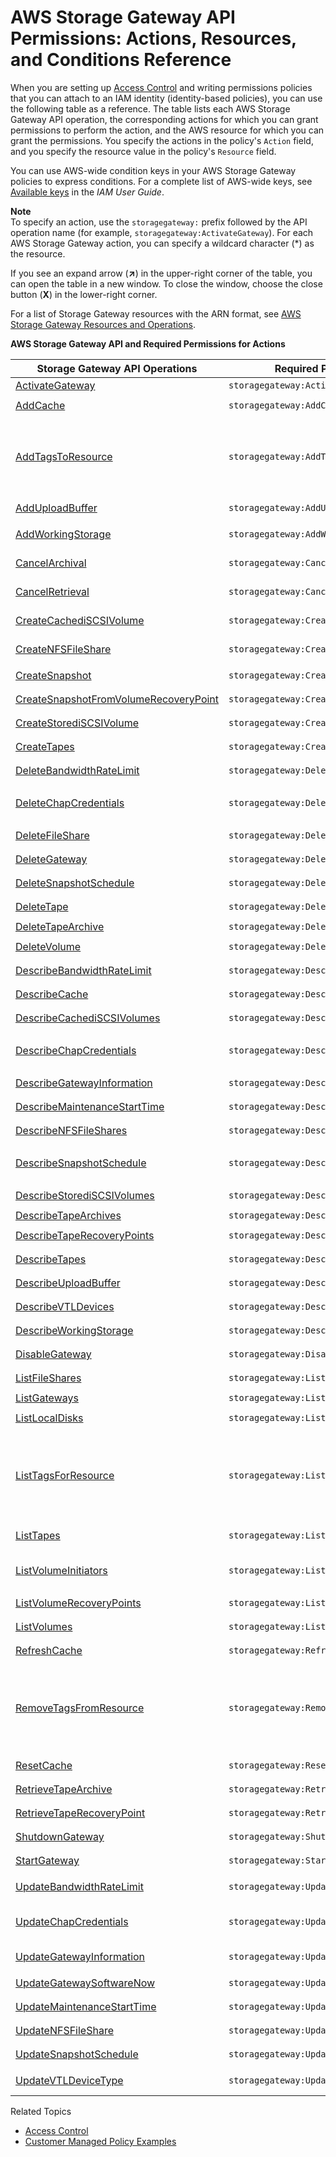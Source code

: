 # AWS Storage Gateway API Permissions: Actions, Resources, and Conditions Reference<a name="sg-api-permissions-ref"></a>

 When you are setting up [Access Control](UsingIAMWithStorageGateway.md#access-control) and writing permissions policies that you can attach to an IAM identity \(identity\-based policies\), you can use the following table as a reference\. The table lists each AWS Storage Gateway API operation, the corresponding actions for which you can grant permissions to perform the action, and the AWS resource for which you can grant the permissions\. You specify the actions in the policy's `Action` field, and you specify the resource value in the policy's `Resource` field\. 

You can use AWS\-wide condition keys in your AWS Storage Gateway policies to express conditions\. For a complete list of AWS\-wide keys, see [Available keys](https://docs.aws.amazon.com/IAM/latest/UserGuide/reference_policies_elements.html#AvailableKeys) in the *IAM User Guide*\.

**Note**  
To specify an action, use the `storagegateway:` prefix followed by the API operation name \(for example, `storagegateway:ActivateGateway`\)\. For each AWS Storage Gateway action, you can specify a wildcard character \(\*\) as the resource\.

If you see an expand arrow \(**↗**\) in the upper\-right corner of the table, you can open the table in a new window\. To close the window, choose the close button \(**X**\) in the lower\-right corner\.

For a list of Storage Gateway resources with the ARN format, see [AWS Storage Gateway Resources and Operations](managing-access-overview.md#access-control-specify-sg-actions)\.


**AWS Storage Gateway API and Required Permissions for Actions**  

| Storage Gateway API Operations | Required Permissions \(API Actions\) | Resources | 
| --- | --- | --- | 
|  [ActivateGateway](https://docs.aws.amazon.com/storagegateway/latest/APIReference/API_ActivateGateway.html)  |  `storagegateway:ActivateGateway`  | \* | 
|   [AddCache](https://docs.aws.amazon.com/storagegateway/latest/APIReference/API_AddCache.html)  |  `storagegateway:AddCache`  |  `arn:aws:storagegateway:region:account-id:gateway/gateway-id`  | 
|   [AddTagsToResource](https://docs.aws.amazon.com/storagegateway/latest/APIReference/API_AddTagsToResource.html)  |  `storagegateway:AddTagsToResource`  |  `arn:aws:storagegateway:region:account-id:gateway/gateway-id`  or  `arn:aws:storagegateway:region:account-id:gateway/gateway-id/volume/volume-id ` or  `arn:aws:storagegateway:region:account-id:tape/tapebarcode` | 
|   [AddUploadBuffer](https://docs.aws.amazon.com/storagegateway/latest/APIReference/API_AddUploadBuffer.html)  |  `storagegateway:AddUploadBuffer`  |  `arn:aws:storagegateway:region:account-id:gateway/gateway-id`  | 
|   [AddWorkingStorage](https://docs.aws.amazon.com/storagegateway/latest/APIReference/API_AddWorkingStorage.html)  |  `storagegateway:AddWorkingStorage`  | arn:aws:storagegateway:region:account\-id:gateway/gateway\-id | 
|   [CancelArchival](https://docs.aws.amazon.com/storagegateway/latest/APIReference/API_CancelArchival.html)  |  `storagegateway:CancelArchival`  | arn:aws:storagegateway:region:account\-id:tape/tapebarcode | 
|   [CancelRetrieval](https://docs.aws.amazon.com/storagegateway/latest/APIReference/API_CancelRetrieval.html)  |  `storagegateway:CancelRetrieval`  | arn:aws:storagegateway:region:account\-id:tape/tapebarcode | 
|   [CreateCachediSCSIVolume](https://docs.aws.amazon.com/storagegateway/latest/APIReference/API_CreateCachediSCSIVolume.html)  |  `storagegateway:CreateCachediSCSIVolume`  | arn:aws:storagegateway:region:account\-id:gateway/gateway\-id | 
|   [CreateNFSFileShare](https://docs.aws.amazon.com/storagegateway/latest/APIReference/API_CreateNFSFileShare.html)  |  `storagegateway:CreateNFSFileShare`  | arn:aws:storagegateway:region:account\-id:gateway/gateway\-id | 
|   [CreateSnapshot](https://docs.aws.amazon.com/storagegateway/latest/APIReference/API_CreateSnapshot.html)  |  `storagegateway:CreateSnapshot`  |  `arn:aws:storagegateway:region:account-id:gateway/gateway-id/volume/volume-id`  | 
|   [CreateSnapshotFromVolumeRecoveryPoint](https://docs.aws.amazon.com/storagegateway/latest/APIReference/API_CreateSnapshotFromVolumeRecoveryPoint.html)  |  `storagegateway:CreateSnapshotFromVolumeRecoveryPoint`  |  `arn:aws:storagegateway:region:account-id:gateway/gateway-id/volume/volume-id`  | 
|   [CreateStorediSCSIVolume](https://docs.aws.amazon.com/storagegateway/latest/APIReference/API_CreateStorediSCSIVolume.html)  |  `storagegateway:CreateStorediSCSIVolume`  |  `arn:aws:storagegateway:region:account-id:gateway/gateway-id`  | 
|   [CreateTapes](https://docs.aws.amazon.com/storagegateway/latest/APIReference/API_CreateTapes.html)  |  `storagegateway:CreateTapes`  |  `arn:aws:storagegateway:region:account-id:gateway/gateway-id`  | 
|   [DeleteBandwidthRateLimit](https://docs.aws.amazon.com/storagegateway/latest/APIReference/API_DeleteBandwidthRateLimit.html)  |  `storagegateway:DeleteBandwidthRateLimit`  |  `arn:aws:storagegateway:region:account-id:gateway/gateway-id`  | 
|  [DeleteChapCredentials](https://docs.aws.amazon.com/storagegateway/latest/APIReference/API_DeleteChapCredentials.html)  |  `storagegateway:DeleteChapCredentials`  | arn:aws:storagegateway:region:account\-id:gateway/gateway\-id/target/iSCSItarget | 
|  [DeleteFileShare](https://docs.aws.amazon.com/storagegateway/latest/APIReference/API_DeleteFileShare.html)  |  `storagegateway:DeleteFileShare`  |  `arn:aws:storagegateway:region:account-id:share/share-id`  | 
|  [DeleteGateway](https://docs.aws.amazon.com/storagegateway/latest/APIReference/API_DeleteGateway.html)  |  `storagegateway:DeleteGateway`  |  `arn:aws:storagegateway:region:account-id:gateway/gateway-id`  | 
|  [DeleteSnapshotSchedule](https://docs.aws.amazon.com/storagegateway/latest/APIReference/API_DeleteSnapshotSchedule.html)  |  `storagegateway:DeleteSnapshotSchedule`  |  `arn:aws:storagegateway:region:account-id:gateway/gateway-id/volume/volume-id`  | 
|  [DeleteTape](https://docs.aws.amazon.com/storagegateway/latest/APIReference/API_DeleteTape.html)  |  `storagegateway:DeleteTape`  |  `arn:aws:storagegateway:region:account-id:gateway/gateway-id`  | 
|  [DeleteTapeArchive](https://docs.aws.amazon.com/storagegateway/latest/APIReference/API_DeleteTapeArchive.html)  |  `storagegateway:DeleteTapeArchive`  | `*` | 
|  [DeleteVolume](https://docs.aws.amazon.com/storagegateway/latest/APIReference/API_DeleteVolume.html)  |  `storagegateway:DeleteVolume`  |  `arn:aws:storagegateway:region:account-id:gateway/gateway-id/volume/volume-id`  | 
|  [DescribeBandwidthRateLimit](https://docs.aws.amazon.com/storagegateway/latest/APIReference/API_DescribeBandwidthRateLimit.html)  |  `storagegateway:DescribeBandwidthRateLimit`  |  `arn:aws:storagegateway:region:account-id:gateway/gateway-id`  | 
|  [DescribeCache](https://docs.aws.amazon.com/storagegateway/latest/APIReference/API_DescribeCache.html)  |  `storagegateway:DescribeCache`  |  `arn:aws:storagegateway:region:account-id:gateway/gateway-id`  | 
|  [DescribeCachediSCSIVolumes](https://docs.aws.amazon.com/storagegateway/latest/APIReference/API_DescribeCachediSCSIVolumes.html)  |  `storagegateway:DescribeCachediSCSIVolumes`  |  `arn:aws:storagegateway:region:account-id:gateway/gateway-id/volume/volume-id`  | 
|  [DescribeChapCredentials](https://docs.aws.amazon.com/storagegateway/latest/APIReference/API_DescribeChapCredentials.html)  |  `storagegateway:DescribeChapCredentials`  | arn:aws:storagegateway:region:account\-id:gateway/gateway\-id/target/iSCSItarget | 
|  [DescribeGatewayInformation](https://docs.aws.amazon.com/storagegateway/latest/APIReference/API_DescribeGatewayInformation.html)  |  `storagegateway:DescribeGatewayInformation`  |  `arn:aws:storagegateway:region:account-id:gateway/gateway-id`  | 
|   [DescribeMaintenanceStartTime](https://docs.aws.amazon.com/storagegateway/latest/APIReference/API_DescribeMaintenanceStartTime.html)  |  `storagegateway:DescribeMaintenanceStartTime`  |  `arn:aws:storagegateway:region:account-id:gateway/gateway-id`  | 
|  [DescribeNFSFileShares](https://docs.aws.amazon.com/storagegateway/latest/APIReference/API_DescribeNFSFileShares.html)  |  `storagegateway:DescribeNFSFileShares`  |  `arn:aws:storagegateway:region:account-id:share/share-id`  | 
|  [DescribeSnapshotSchedule](https://docs.aws.amazon.com/storagegateway/latest/APIReference/API_DescribeSnapshotSchedule.html)  |  `storagegateway:DescribeSnapshotSchedule`  | arn:aws:storagegateway:region:account\-id:gateway/gateway\-id/volume/volume\-id | 
|  [DescribeStorediSCSIVolumes](https://docs.aws.amazon.com/storagegateway/latest/APIReference/API_DescribeStorediSCSIVolumes.html)  |  `storagegateway:DescribeStorediSCSIVolumes`  |  `arn:aws:storagegateway:region:account-id:gateway/gateway-id/volume/volume-id`  | 
|  [DescribeTapeArchives](https://docs.aws.amazon.com/storagegateway/latest/APIReference/API_DescribeTapeArchives.html)  |  `storagegateway:DescribeTapeArchives`  | \* | 
|  [DescribeTapeRecoveryPoints](https://docs.aws.amazon.com/storagegateway/latest/APIReference/API_DescribeTapeRecoveryPoints.html)  |  `storagegateway:DescribeTapeRecoveryPoints`  |  `arn:aws:storagegateway:region:account-id:gateway/gateway-id`  | 
|  [DescribeTapes](https://docs.aws.amazon.com/storagegateway/latest/APIReference/API_DescribeTapes.html)  |  `storagegateway:DescribeTapes`  |  `arn:aws:storagegateway:region:account-id:gateway/gateway-id`  | 
|  [DescribeUploadBuffer](https://docs.aws.amazon.com/storagegateway/latest/APIReference/API_DescribeUploadBuffer.html)  |  `storagegateway:DescribeUploadBuffer`  |  `arn:aws:storagegateway:region:account-id:gateway/gateway-id`  | 
|  [DescribeVTLDevices](https://docs.aws.amazon.com/storagegateway/latest/APIReference/API_DescribeVTLDevices.html)  |  `storagegateway:DescribeVTLDevices`  |  `arn:aws:storagegateway:region:account-id:gateway/gateway-id`  | 
|  [DescribeWorkingStorage](https://docs.aws.amazon.com/storagegateway/latest/APIReference/API_DescribeWorkingStorage.html)  |  `storagegateway:DescribeWorkingStorage`  |  `arn:aws:storagegateway:region:account-id:gateway/gateway-id`  | 
|  [DisableGateway](https://docs.aws.amazon.com/storagegateway/latest/APIReference/API_DisableGateway.html)  |  `storagegateway:DisableGateway`  |  `arn:aws:storagegateway:region:account-id:gateway/gateway-id`  | 
|  [ListFileShares](https://docs.aws.amazon.com/storagegateway/latest/APIReference/API_ListFileShares.html)  |  `storagegateway:ListFileShares`  |  `arn:aws:storagegateway:region:account-id:gateway/gateway-id`  | 
|  [ListGateways](https://docs.aws.amazon.com/storagegateway/latest/APIReference/API_ListGateways.html)  |  `storagegateway:ListGateways`  | \* | 
|  [ListLocalDisks](https://docs.aws.amazon.com/storagegateway/latest/APIReference/API_ListLocalDisks.html)  |  `storagegateway:ListLocalDisks`  |  `arn:aws:storagegateway:region:account-id:gateway/gateway-id`  | 
|  [ListTagsForResource](https://docs.aws.amazon.com/storagegateway/latest/APIReference/API_ListTagsForResource.html)  |  `storagegateway:ListTagsForResource`  |  arn:aws:storagegateway:region:account\-id:gateway/gateway\-id or arn:aws:storagegateway:region:account\-id:gateway/gateway\-id/volume/volume\-id or arn:aws:storagegateway:region:account\-id:tape/tapebarcode | 
|  [ListTapes](https://docs.aws.amazon.com/storagegateway/latest/APIReference/API_ListTapes.html)  |  `storagegateway:ListTapes`  |  arn:aws:storagegateway:region:account\-id:gateway/gateway\-id  | 
|   [ListVolumeInitiators](https://docs.aws.amazon.com/storagegateway/latest/APIReference/API_ListVolumeInitiators.html)  |  `storagegateway:ListVolumeInitiators`  | arn:aws:storagegateway:region:account\-id:gateway/gateway\-id/volume/volume\-id | 
|  [ListVolumeRecoveryPoints](https://docs.aws.amazon.com/storagegateway/latest/APIReference/API_ListVolumeRecoveryPoints.html)  |  `storagegateway:ListVolumeRecoveryPoints`  |  `arn:aws:storagegateway:region:account-id:gateway/gateway-id`  | 
|  [ListVolumes](https://docs.aws.amazon.com/storagegateway/latest/APIReference/API_ListVolumes.html)  |  `storagegateway:ListVolumes`  |  `arn:aws:storagegateway:region:account-id:gateway/gateway-id`  | 
|  [RefreshCache](https://docs.aws.amazon.com/storagegateway/latest/APIReference/API_RefreshCache.html)  |  `storagegateway:RefreshCache`  |  `arn:aws:storagegateway:region:account-id:share/share-id`  | 
|   [RemoveTagsFromResource](https://docs.aws.amazon.com/storagegateway/latest/APIReference/API_RemoveTagsFromResource.html)  |  `storagegateway:RemoveTagsFromResource`  |  arn:aws:storagegateway:region:account\-id:gateway/gateway\-id or arn:aws:storagegateway:region:account\-id:gateway/gateway\-id/volume/volume\-id or arn:aws:storagegateway:region:account\-id:tape/tapebarcode  | 
|  [ResetCache](https://docs.aws.amazon.com/storagegateway/latest/APIReference/API_ResetCache.html)  |  `storagegateway:ResetCache`  |  `arn:aws:storagegateway:region:account-id:gateway/gateway-id`  | 
|  [RetrieveTapeArchive](https://docs.aws.amazon.com/storagegateway/latest/APIReference/API_RetrieveTapeArchive.html)  |  `storagegateway:RetrieveTapeArchive`  |  `arn:aws:storagegateway:region:account-id:gateway/gateway-id`  | 
|  [RetrieveTapeRecoveryPoint](https://docs.aws.amazon.com/storagegateway/latest/APIReference/API_RetrieveTapeRecoveryPoint.html)  |  `storagegateway:RetrieveTapeRecoveryPoint`  |  `arn:aws:storagegateway:region:account-id:gateway/gateway-id`  | 
|  [ShutdownGateway](https://docs.aws.amazon.com/storagegateway/latest/APIReference/API_ShutdownGateway.html)  |  `storagegateway:ShutdownGateway`  |  `arn:aws:storagegateway:region:account-id:gateway/gateway-id`  | 
|  [StartGateway](https://docs.aws.amazon.com/storagegateway/latest/APIReference/API_StartGateway.html)  |  `storagegateway:StartGateway`  |  `arn:aws:storagegateway:region:account-id:gateway/gateway-id`  | 
|  [UpdateBandwidthRateLimit](https://docs.aws.amazon.com/storagegateway/latest/APIReference/API_UpdateBandwidthRateLimit.html)  |  `storagegateway:UpdateBandwidthRateLimit`  | arn:aws:storagegateway:region:account\-id:gateway/gateway\-id | 
|   [UpdateChapCredentials](https://docs.aws.amazon.com/storagegateway/latest/APIReference/API_UpdateChapCredentials.html)  |  `storagegateway:UpdateChapCredentials`  | arn:aws:storagegateway:region:account\-id:gateway/gateway\-id/target/iSCSItarget | 
|  [UpdateGatewayInformation](https://docs.aws.amazon.com/storagegateway/latest/APIReference/API_UpdateGatewayInformation.html)  |  `storagegateway:UpdateGatewayInformation`  | arn:aws:storagegateway:region:account\-id:gateway/gateway\-id | 
|  [UpdateGatewaySoftwareNow](https://docs.aws.amazon.com/storagegateway/latest/APIReference/API_UpdateGatewaySoftwareNow.html)  |  `storagegateway:UpdateGatewaySoftwareNow`  |  `arn:aws:storagegateway:region:account-id:gateway/gateway-id`  | 
|  [UpdateMaintenanceStartTime](https://docs.aws.amazon.com/storagegateway/latest/APIReference/API_UpdateMaintenanceStartTime.html)  |  `storagegateway:UpdateMaintenanceStartTime`  |  `arn:aws:storagegateway:region:account-id:gateway/gateway-id`  | 
|  [UpdateNFSFileShare](https://docs.aws.amazon.com/storagegateway/latest/APIReference/API_UpdateNFSFileShare.html)  |  `storagegateway:UpdateNFSFileShare`  |  `arn:aws:storagegateway:region:account-id:share/share-id`  | 
|  [UpdateSnapshotSchedule](https://docs.aws.amazon.com/storagegateway/latest/APIReference/API_UpdateSnapshotSchedule.html)  |  `storagegateway:UpdateSnapshotSchedule`  |  `arn:aws:storagegateway:region:account-id:gateway/gateway-id/volume/volume-id`  | 
|  [UpdateVTLDeviceType](https://docs.aws.amazon.com/storagegateway/latest/APIReference/API_UpdateVTLDeviceType.html)  |  `storagegateway:UpdateVTLDeviceType`  | arn:aws:storagegateway:region:account\-id:gateway/gateway\-id/device/vtldevice | 

Related Topics
+ [Access Control](UsingIAMWithStorageGateway.md#access-control)
+ [Customer Managed Policy Examples](using-identity-based-policies.md#customer-managed-policies)